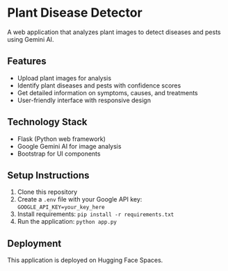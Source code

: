 # Plant Disease Detector

A web application that analyzes plant images to detect diseases and pests using Gemini AI.

## Features

- Upload plant images for analysis
- Identify plant diseases and pests with confidence scores
- Get detailed information on symptoms, causes, and treatments
- User-friendly interface with responsive design

## Technology Stack

- Flask (Python web framework)
- Google Gemini AI for image analysis
- Bootstrap for UI components

## Setup Instructions

1. Clone this repository
2. Create a `.env` file with your Google API key: `GOOGLE_API_KEY=your_key_here`
3. Install requirements: `pip install -r requirements.txt`
4. Run the application: `python app.py`

## Deployment

This application is deployed on Hugging Face Spaces.